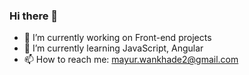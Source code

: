 ### Hi there 👋

<!-- **mayurwankhade96/mayurwankhade96** is a ✨ _special_ ✨ repository because its `README.md` (this file) appears on your GitHub profile.

Here are some ideas to get you started: -->

- 🔭 I’m currently working on Front-end projects
- 🌱 I’m currently learning JavaScript, Angular
  <!-- - 👯 I’m looking to collaborate on ... -->
  <!-- - 🤔 I’m looking for help with ... -->
  <!-- - 💬 Ask me about ... -->
- 📫 How to reach me: mayur.wankhade2@gmail.com
  <!-- - 😄 Pronouns: ... -->
  <!-- - ⚡ Fun fact: ... -->
